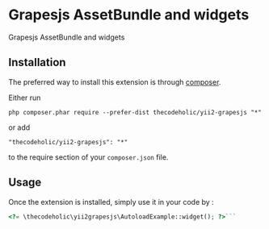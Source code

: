 Grapesjs AssetBundle and widgets
================================
Grapesjs AssetBundle and widgets

Installation
------------

The preferred way to install this extension is through [composer](http://getcomposer.org/download/).

Either run

```
php composer.phar require --prefer-dist thecodeholic/yii2-grapesjs "*"
```

or add

```
"thecodeholic/yii2-grapesjs": "*"
```

to the require section of your `composer.json` file.


Usage
-----

Once the extension is installed, simply use it in your code by  :

```php
<?= \thecodeholic\yii2grapesjs\AutoloadExample::widget(); ?>```